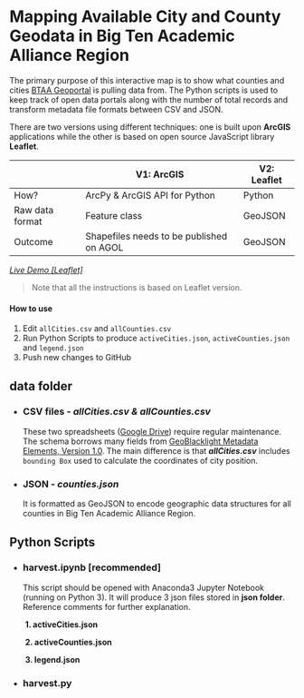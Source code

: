 # Mapping Available City and County Geodata in Big Ten Academic Alliance Region
The primary purpose of this interactive map is to show what counties and cities [BTAA Geoportal](https://geo.btaa.org/) is pulling data from. The Python scripts is used to keep track of open data portals along with the number of total records and transform metadata file formats between CSV and JSON. 

There are two versions using different techniques: one is built upon **ArcGIS** applications while the other is based on open source JavaScript library **Leaflet**.

|                 | V1: ArcGIS                               | V2: Leaflet |
| --------------- | ---------------------------------------- | ----------- |
| How?            | ArcPy & ArcGIS API for Python            | Python      |
| Raw data format | Feature class                            | GeoJSON     |
| Outcome         | Shapefiles needs to be published on AGOL | GeoJSON     |

*<a href="https://yijingzhou33.github.io/BTAA_County_Map/leaflet/">Live Demo [Leaflet]</a>*
> Note that all the instructions is based on Leaflet version. 


#### How to use

1. Edit `allCities.csv` and `allCounties.csv` 
2. Run Python Scripts to produce `activeCities.json`, `activeCounties.json` and `legend.json`
3. Push new changes to GitHub

## data folder

- ### CSV files - *allCities.csv & allCounties.csv* 

  These two spreadsheets (<a href="https://docs.google.com/spreadsheets/d/1LgSkQpP_Xy5_Rz-Qm8PWvCISv8fYbM5RptRleFaD-4Q/edit#gid=1072617325">Google Drive</a>) require regular maintenance. The schema borrows many fields from <a href="https://github.com/geoblacklight/geoblacklight/wiki/GeoBlacklight-1.0-Metadata-Elements">GeoBlacklight Metadata Elements, Version 1.0</a>. The main difference is that  ***allCities.csv*** includes `bounding Box` used to calculate the coordinates of city position. 

- ### JSON - *counties.json* 

  It is formatted as GeoJSON to encode geographic data structures for all counties in Big Ten Academic Alliance Region.  

## Python Scripts

- ### harvest.ipynb [recommended]

  This script should be opened with Anaconda3 Jupyter Notebook (running on Python 3). It will  produce 3 json files stored in **json folder**. Reference comments for further explanation. 

  ​	**1. activeCities.json**

  ​	**2. activeCounties.json**

  ​	**3. legend.json**

- ### harvest.py





